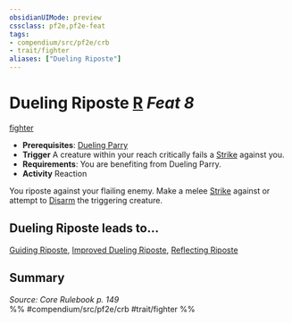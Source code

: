 ```yaml
---
obsidianUIMode: preview
cssclass: pf2e,pf2e-feat
tags:
- compendium/src/pf2e/crb
- trait/fighter
aliases: ["Dueling Riposte"]
---
```

# Dueling Riposte  [R](../../Rules/core-rulebook/chapter-9-playing-the-game.md#Actions "Reaction") *Feat 8*  
[fighter](../../Rules/traits/fighter.md)  

- **Prerequisites**: [Dueling Parry](dueling-parry-apg.md)
- **Trigger** A creature within your reach critically fails a [Strike](../../Rules/actions/strike.md) against you.
- **Requirements**: You are benefiting from Dueling Parry.
- **Activity** Reaction

You riposte against your flailing enemy. Make a melee [Strike](../../Rules/actions/strike.md) against or attempt to [Disarm](../../Rules/actions/disarm.md) the triggering creature.

## Dueling Riposte leads to...

[Guiding Riposte](guiding-riposte.md), [Improved Dueling Riposte](improved-dueling-riposte.md), [Reflecting Riposte](reflecting-riposte-ec6.md)

## Summary

*Source: Core Rulebook p. 149*  
%% #compendium/src/pf2e/crb #trait/fighter %%